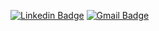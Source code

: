 [![Linkedin Badge](https://img.shields.io/badge/-LinkedIn-blue?style=flat&logo=Linkedin&logoColor=white&link=https://www.linkedin.com/in/leonardo-santos-flores/)](https://www.linkedin.com/in/leonardo-santos-flores/)
[![Gmail Badge](https://img.shields.io/badge/-Gmail-c14438?style=flat&logo=Gmail&logoColor=white&link=mailto:contatoleonardoflores@gmail.com)](mailto:contato@leonardoflores.dev?cc=contatoleonardoflores@gmail.com)

